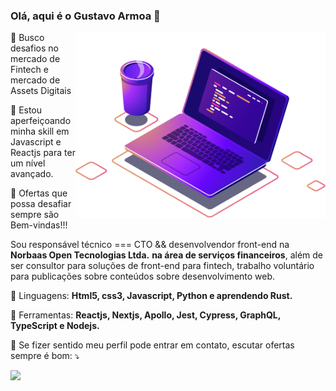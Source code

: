 ### Olá, aqui é o Gustavo Armoa 👋
<img src="https://raw.githubusercontent.com/gustavoarmoa/gustavoarmoa/main/img/computer-illustration.png" min-width="400px" max-width="400px" width="400px" align="right" alt="Computador iuriCode">

<p>🔭 Busco desafios no mercado de Fintech e mercado de Assets Digitais</p>
<p>🌱 Estou aperfeiçoando minha skill em Javascript e Reactjs para ter um nível avançado.</p>
<p>🤔 Ofertas que possa desafiar sempre são Bem-vindas!!!</p>

<p align="left"> 
  Sou responsável técnico === CTO && desenvolvendor front-end na <strong>Norbaas Open Tecnologias Ltda.</strong> <strong>na área de serviços financeiros</strong>, além de ser consultor para soluções de front-end para fintech, trabalho voluntário para publicações sobre conteúdos sobre desenvolvimento web.<br />
   
</p>

<p align="left">
  🦄 Linguagens: <strong>Html5, css3, Javascript, Python e aprendendo Rust.</strong>
</p>

<p align="left">
  💼 Ferramentas: <strong>Reactjs, Nextjs, Apollo, Jest, Cypress, GraphQL, TypeScript e Nodejs.</strong>
</p>

<p align="left">
  💌 Se fizer sentido meu perfil pode entrar em contato, escutar ofertas sempre é bom: ⤵️
</p>

<p align="left">
  <a href="https://www.linkedin.com/in/gustavo-armoa/" alt="Linkedin">
  <img src="https://img.shields.io/badge/-Linkedin-0e76a8?style=flat-square&logo=Linkedin&logoColor=white&link=https://www.linkedin.com/in/gustavo-armoa/" /></a>
</p>

<!--
**gustavoarmoa/gustavoarmoa** is a ✨ _special_ ✨ repository because its `README.md` (this file) appears on your GitHub profile.

Here are some ideas to get you started:

- 🔭 I’m currently working on ...
- 🌱 I’m currently learning ...
- 👯 I’m looking to collaborate on ...
- 🤔 I’m looking for help with ...
- 💬 Ask me about ...
- 📫 How to reach me: ...
- 😄 Pronouns: ...
- ⚡ Fun fact: ...
    <a href="#" alt="WhatsApp">
  <img src="https://img.shields.io/badge/-WhatsApp-25d366?style=flat-square&labelColor=25d366&logo=whatsapp&logoColor=white&link=API-DO-SEU-WHATSAPP"/></a>

  <a href="#" alt="Facebook">
  <img src="https://img.shields.io/badge/-Facebook-3b5998?style=flat-square&labelColor=3b5998&logo=facebook&logoColor=white&link=LINK-DO-SEU-FACEBOOK"/></a>

  <a href="#" alt="Instagram">
  <img src="https://img.shields.io/badge/-Instagram-DF0174?style=flat-square&labelColor=DF0174&logo=instagram&logoColor=white&link=LINK-DO-SEU-INSTAGRAM"/></a>
-->
